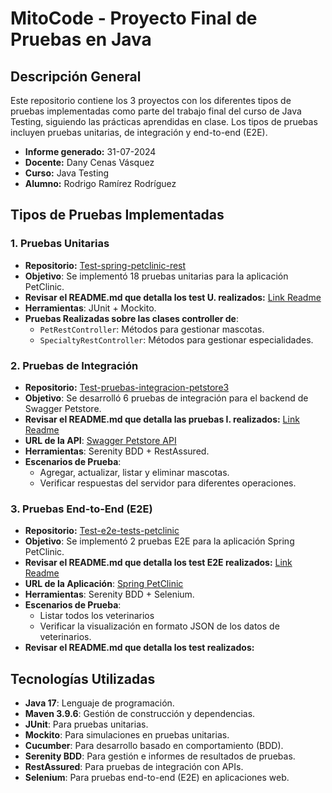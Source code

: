 # MitoCode - Proyecto Final de Pruebas en Java

## Descripción General

Este repositorio contiene los 3 proyectos con los diferentes tipos de pruebas implementadas como parte del trabajo final del curso de Java Testing, siguiendo las prácticas aprendidas en clase. Los tipos de pruebas incluyen pruebas unitarias, de integración y end-to-end (E2E).

- **Informe generado:** 31-07-2024
- **Docente:** Dany Cenas Vásquez
- **Curso:** Java Testing
- **Alumno:** Rodrigo Ramírez Rodríguez

## Tipos de Pruebas Implementadas

### 1. Pruebas Unitarias
- **Repositorio:** [Test-spring-petclinic-rest](https://github.com/ramirezrr/Test-Proyecto-Java-Testing/tree/4866c7fc4e7dd8f327841ec0aa172f3869263ad6/Test-spring-petclinic-rest)
- **Objetivo**: Se implementó 18 pruebas unitarias para la aplicación PetClinic.
- **Revisar el README.md que detalla los test U. realizados:** [Link Readme](https://github.com/ramirezrr/Test-Proyecto-Java-Testing/blob/4866c7fc4e7dd8f327841ec0aa172f3869263ad6/Test-spring-petclinic-rest/readme.md)
- **Herramientas**: JUnit + Mockito.
- **Pruebas Realizadas sobre las clases controller de**:
  - `PetRestController`: Métodos para gestionar mascotas.
  - `SpecialtyRestController`: Métodos para gestionar especialidades.

### 2. Pruebas de Integración
- **Repositorio:** [Test-pruebas-integracion-petstore3](https://github.com/ramirezrr/Test-Proyecto-Java-Testing/tree/4866c7fc4e7dd8f327841ec0aa172f3869263ad6/Test-pruebas-integracion-petstore3)
- **Objetivo**: Se desarrolló 6 pruebas de integración para el backend de Swagger Petstore.
- **Revisar el README.md que detalla las pruebas I. realizados:** [Link Readme](https://github.com/ramirezrr/Test-Proyecto-Java-Testing/blob/4866c7fc4e7dd8f327841ec0aa172f3869263ad6/Test-pruebas-integracion-petstore3/readme.md)
- **URL de la API**: [Swagger Petstore API](https://petstore3.swagger.io)
- **Herramientas**: Serenity BDD + RestAssured.
- **Escenarios de Prueba**:
  - Agregar, actualizar, listar y eliminar mascotas.
  - Verificar respuestas del servidor para diferentes operaciones.

### 3. Pruebas End-to-End (E2E)
- **Repositorio:** [Test-e2e-tests-petclinic](https://github.com/ramirezrr/Test-Proyecto-Java-Testing/tree/4866c7fc4e7dd8f327841ec0aa172f3869263ad6/Test-e2e-tests-petclinic)
- **Objetivo**: Se implementó 2 pruebas E2E para la aplicación Spring PetClinic.
- **Revisar el README.md que detalla los test E2E realizados:** [Link Readme](https://github.com/ramirezrr/Test-Proyecto-Java-Testing/blob/4866c7fc4e7dd8f327841ec0aa172f3869263ad6/Test-e2e-tests-petclinic/README.md)
- **URL de la Aplicación**: [Spring PetClinic](https://spring-framework-petclinic-qctjpkmzuq-od.a.run.app/)
- **Herramientas**: Serenity BDD + Selenium.
- **Escenarios de Prueba**:
  - Listar todos los veterinarios
  - Verificar la visualización en formato JSON de los datos de veterinarios.
- **Revisar el README.md que detalla los test realizados:**

## Tecnologías Utilizadas

- **Java 17**: Lenguaje de programación.
- **Maven 3.9.6**: Gestión de construcción y dependencias.
- **JUnit**: Para pruebas unitarias.
- **Mockito**: Para simulaciones en pruebas unitarias.
- **Cucumber**: Para desarrollo basado en comportamiento (BDD).
- **Serenity BDD**: Para gestión e informes de resultados de pruebas.
- **RestAssured**: Para pruebas de integración con APIs.
- **Selenium**: Para pruebas end-to-end (E2E) en aplicaciones web.
